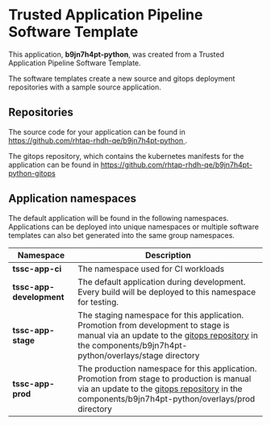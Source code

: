# Trusted Application Pipeline Software Template

This application, **b9jn7h4pt-python**, was created from a Trusted Application Pipeline Software Template.

The software templates create a new source and gitops deployment repositories with a sample source application. 

## Repositories

The source code for your application can be found in [https://github.com/rhtap-rhdh-qe/b9jn7h4pt-python ](https://github.com/rhtap-rhdh-qe/b9jn7h4pt-python ).
 
The gitops repository, which contains the kubernetes manifests for the application can be found in 
[https://github.com/rhtap-rhdh-qe/b9jn7h4pt-python-gitops ](https://github.com/rhtap-rhdh-qe/b9jn7h4pt-python-gitops ) 

## Application namespaces 

The default application will be found in the following namespaces. Applications can be deployed into unique namespaces or multiple software templates can also bet generated into the same group namespaces.  

|  Namespace   |  Description   |  
| -------- | -------- |
| **tssc-app-ci** | The namespace used for CI workloads |
| **tssc-app-development** | The default application during development. Every build will be deployed to this namespace for testing. |
| **tssc-app-stage** | The staging namespace for this application. Promotion from development to stage is manual via an update to the [gitops repository](https://github.com/rhtap-rhdh-qe/b9jn7h4pt-python-gitops ) in the components/b9jn7h4pt-python/overlays/stage directory |
| **tssc-app-prod** | The production namespace for this application. Promotion from stage to production is manual via an update to the [gitops repository](https://github.com/rhtap-rhdh-qe/b9jn7h4pt-python-gitops ) in the components/b9jn7h4pt-python/overlays/prod directory |